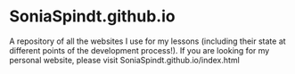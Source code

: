 # SoniaSpindt.github.io
A repository of all the websites I use for my lessons (including their state at different points of the development process!). If you are looking for my personal website, please visit SoniaSpindt.github.io/index.html
